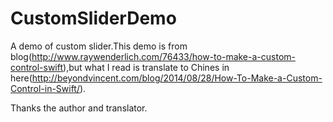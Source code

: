 CustomSliderDemo
=========

A demo of custom slider.This demo is from blog(http://www.raywenderlich.com/76433/how-to-make-a-custom-control-swift),but what I read is translate to Chines in here(http://beyondvincent.com/blog/2014/08/28/How-To-Make-a-Custom-Control-in-Swift/).

Thanks the author and translator.
